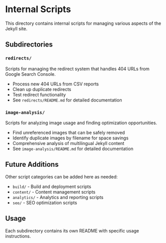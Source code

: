 # Internal Scripts

This directory contains internal scripts for managing various aspects of the Jekyll site.

## Subdirectories

### `redirects/`
Scripts for managing the redirect system that handles 404 URLs from Google Search Console.

- Process new 404 URLs from CSV reports
- Clean up duplicate redirects
- Test redirect functionality
- See `redirects/README.md` for detailed documentation

### `image-analysis/`
Scripts for analyzing image usage and finding optimization opportunities.

- Find unreferenced images that can be safely removed
- Identify duplicate images by filename for space savings
- Comprehensive analysis of multilingual Jekyll content
- See `image-analysis/README.md` for detailed documentation

## Future Additions

Other script categories can be added here as needed:

- `build/` - Build and deployment scripts
- `content/` - Content management scripts
- `analytics/` - Analytics and reporting scripts
- `seo/` - SEO optimization scripts

## Usage

Each subdirectory contains its own README with specific usage instructions.
